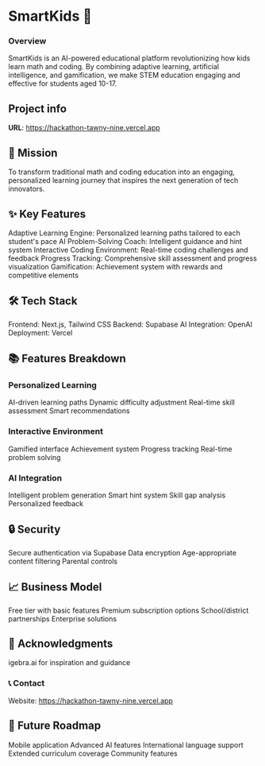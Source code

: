 # SmartKids 🚀
### Overview
SmartKids is an AI-powered educational platform revolutionizing how kids learn math and coding. By combining adaptive learning, artificial intelligence, and gamification, we make STEM education engaging and effective for students aged 10-17.

## Project info

**URL**: https://hackathon-tawny-nine.vercel.app

## 🎯 Mission
To transform traditional math and coding education into an engaging, personalized learning journey that inspires the next generation of tech innovators.

## ✨ Key Features

Adaptive Learning Engine: Personalized learning paths tailored to each student's pace
AI Problem-Solving Coach: Intelligent guidance and hint system
Interactive Coding Environment: Real-time coding challenges and feedback
Progress Tracking: Comprehensive skill assessment and progress visualization
Gamification: Achievement system with rewards and competitive elements

## 🛠️ Tech Stack

Frontend: Next.js, Tailwind CSS
Backend: Supabase
AI Integration: OpenAI
Deployment: Vercel

## 📚 Features Breakdown
### Personalized Learning

AI-driven learning paths
Dynamic difficulty adjustment
Real-time skill assessment
Smart recommendations

### Interactive Environment

Gamified interface
Achievement system
Progress tracking
Real-time problem solving

### AI Integration

Intelligent problem generation
Smart hint system
Skill gap analysis
Personalized feedback

## 🔒 Security

Secure authentication via Supabase
Data encryption
Age-appropriate content filtering
Parental controls

## 📈 Business Model

Free tier with basic features
Premium subscription options
School/district partnerships
Enterprise solutions

## 🙏 Acknowledgments

igebra.ai for inspiration and guidance

### 📞 Contact
Website: https://hackathon-tawny-nine.vercel.app

## 🚀 Future Roadmap

Mobile application
Advanced AI features
International language support
Extended curriculum coverage
Community features
